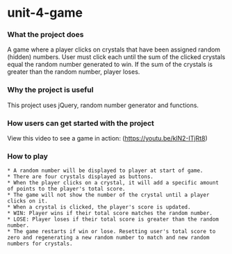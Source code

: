 # unit-4-game
### What the project does
A game where a player clicks on crystals that have been assigned random (hidden) numbers. User must click each until the sum of the clicked crystals equal the random number generated to win. If the sum of the crystals is greater than the random number, player loses.

### Why the project is useful
This project uses jQuery, random number generator and functions.

### How users can get started with the project
View this video to see a game in action: (https://youtu.be/klN2-ITjRt8)

### How to play
	* A random number will be displayed to player at start of game.
	* There are four crystals displayed as buttons.
	* When the player clicks on a crystal, it will add a specific amount of points to the player's total score. 
	* The game will not show the number of the crystal until a player clicks on it.
	* When a crystal is clicked, the player's score is updated.
	* WIN: Player wins if their total score matches the random number.
	* LOSE: Player loses if their total score is greater than the random number.
	* The game restarts if win or lose. Resetting user's total score to zero and regenerating a new random number to match and new random numbers for crystals.
	
